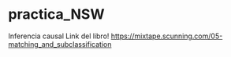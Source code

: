 # practica_NSW
Inferencia causal
Link del libro!
https://mixtape.scunning.com/05-matching_and_subclassification
